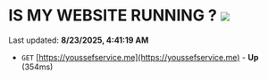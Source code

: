# IS MY WEBSITE RUNNING ? [![](https://img.shields.io/static/v1?label=Sponsor&message=%E2%9D%A4&logo=GitHub&color=%23fe8e86)](https://github.com/sponsors/Youssef-Lehmam)

Last updated: **8/23/2025, 4:41:19 AM**

- `GET` [https://youssefservice.me](https://youssefservice.me) - **Up** (354ms)
